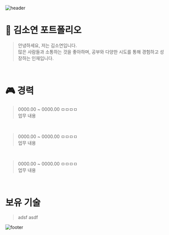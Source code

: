 ![header](https://capsule-render.vercel.app/api?type=waving&height=200&color=gradient&text=So%20Yeon%20%20Kim&reversal=false&textBg=false&fontColor=ffffff&fontSize=50&fontAlign=50&animation=fadeIn&descSize=20&descAlignY=29&fontAlignY=40)

# 📖 김소연 포트폴리오
> 안녕하세요, 저는 김소연입니다. </br>
많은 사람들과 소통하는 것을 좋아하며, 공부와 다양한 시도를 통해 경험하고 성장하는 인재입니다.
</br>

# 🎮 경력
> 0000.00 ~ 0000.00 ㅁㅁㅁㅁ</br>
> 업무 내용
</br>

> 0000.00 ~ 0000.00 ㅁㅁㅁㅁ</br>
> 업무 내용
</br>

> 0000.00 ~ 0000.00 ㅁㅁㅁㅁ</br>
> 업무 내용
</br>

# 보유 기술
> adsf
> asdf
> 


![footer](https://capsule-render.vercel.app/api?type=waving&height=200&color=gradient&text=Contact&reversal=false&textBg=false&fontColor=ffffff&fontSize=50&fontAlign=12&animation=fadeIn&desc=📩%20:%20wohaha1220@naver.com&descSize=20&descAlignY=59&fontAlignY=42&section=footer&descAlign=17)
